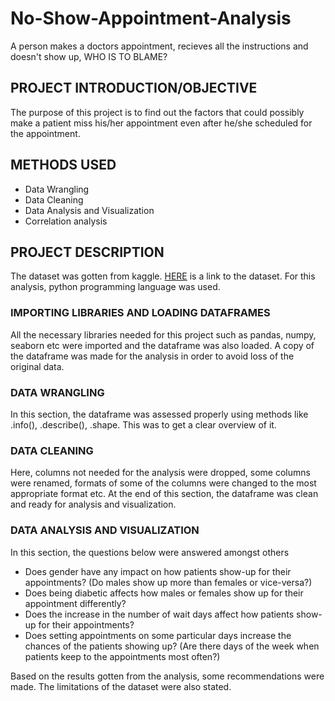 # No-Show-Appointment-Analysis
A person makes a doctors appointment, recieves all the instructions and doesn't show up, WHO IS TO BLAME? 

## PROJECT INTRODUCTION/OBJECTIVE
The purpose of this project is to find out the factors that could possibly make a patient miss his/her appointment even after he/she scheduled for the appointment. 

## METHODS USED 
* Data Wrangling 
* Data Cleaning
* Data Analysis and Visualization 
* Correlation analysis

## PROJECT DESCRIPTION 
The dataset was gotten from kaggle. [HERE](https://www.kaggle.com/datasets/joniarroba/noshowappointments) is a link to the dataset. For this analysis, python programming language was used. 

### IMPORTING LIBRARIES AND LOADING DATAFRAMES
All the necessary libraries needed for this project such as pandas, numpy, seaborn etc were imported and the dataframe was also loaded. A copy of the dataframe was made for the analysis in order to avoid loss of the original data. 

### DATA WRANGLING 
In this section, the dataframe was assessed properly using methods like .info(), .describe(), .shape. This was to get a clear overview of it. 

### DATA CLEANING 
Here, columns not needed for the analysis were dropped, some columns were renamed, formats of some of the columns were changed to the most appropriate format etc. At the end of this section, the dataframe was clean and ready for analysis and visualization. 

### DATA ANALYSIS AND VISUALIZATION
In this section, the questions below were answered amongst others 
* Does gender have any impact on how patients show-up for their appointments? (Do males show up more than females or vice-versa?)
* Does being diabetic affects how males or females show up for their appointment differently? 
* Does the increase in the number of wait days affect how patients show-up for their appointments? 
* Does setting appointments on some particular days increase the chances of the patients showing up? (Are there days of the week when patients keep to the appointments most often?)

Based on the results gotten from the analysis, some recommendations were made. The limitations of the dataset were also stated.  
